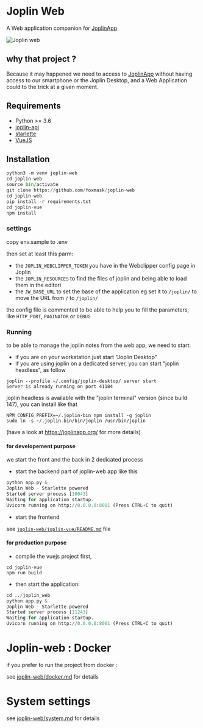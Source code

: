 # Joplin Web

A Web application companion for [JoplinApp](https://joplinapp.org)

![Joplin web](https://raw.githubusercontent.com/foxmask/joplin-web/master/joplin_web.png)

## why that project ?

Because it may happened we need to access to [JoplinApp](https://joplinapp.org) without having access to our smartphone or the Joplin Desktop, and a Web Application could to the trick at a given moment.

## Requirements

* Python >= 3.6
* [joplin-api](https://github.com/foxmask/joplin-api)
* [starlette](https://www.starlette.io)
* [VueJS](https://vuejs.org)


## Installation

```python
python3 -m venv joplin-web
cd joplin-web
source bin/activate
git clone https://github.com/foxmask/joplin-web
cd joplin-web
pip install -r requirements.txt
cd joplin-vue
npm install
```

### settings

copy env.sample to .env

then set at least this parm:

* the `JOPLIN_WEBCLIPPER_TOKEN` you have in the Webclipper config page in Joplin
* the `JOPLIN_RESOURCES` to find the files of joplin and being able to load them in the editori
* the `JW_BASE_URL` to set the base of the application eg  set it to `/joplin/` to move the URL from `/` to  `/joplin/`

the config file is commented to be able to help you to fill the parameters, like `HTTP_PORT`, `PAGINATOR` or `DEBUG`


### Running

to be able to manage the joplin notes from the web app, we need to start:

* if you are on your workstation just start "Joplin Desktop"
* if you are using joplin on a dedicated server, you can start "joplin headless", as follow
```
joplin --profile ~/.config/joplin-desktop/ server start
Server is already running on port 41184
```
joplin headless is available with the "joplin terminal" version (since build 147), you can install like that
```
NPM_CONFIG_PREFIX=~/.joplin-bin npm install -g joplin
sudo ln -s ~/.joplin-bin/bin/joplin /usr/bin/joplin
```
(have a look at https://joplinapp.org/ for more details)

#### for developement purpose

we start the front and the back in 2 dedicated process

* start the backend part of joplin-web app like this

```python
python app.py &
Joplin Web - Starlette powered
Started server process [10043]
Waiting for application startup.
Uvicorn running on http://0.0.0.0:8001 (Press CTRL+C to quit)
```

* start the frontend

see [`joplin-web/joplin-vue/README.md`](joplin-vue/README.md) file


#### for production purpose

* compile the vuejs project first,

```shell
cd joplin-vue
npm run build
```

* then start the application:

```python
cd ../joplin_web
python app.py &
Joplin Web - Starlette powered
Started server process [11243]
Waiting for application startup.
Uvicorn running on http://0.0.0.0:8001 (Press CTRL+C to quit)
```


# Joplin-web : Docker

if you prefer to run the project from docker :

see [joplin-web/docker.md](docker.md) for details

# System settings

see [joplin-web/system.md](system.md) for details

